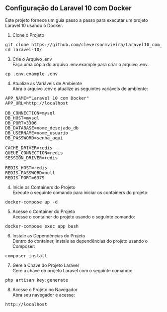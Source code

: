 <h2>Configuração do Laravel 10 com Docker</h2>
Este projeto fornece um guia passo a passo para executar um projeto Laravel 10 usando o Docker. <br>

1. Clone o Projeto
<pre>
git clone https://github.com/cleversonmvieira/Laravel10_com_docker.git laravel-10
cd laravel-10/
</pre>

3. Crie o Arquivo .env <br>
Faça uma cópia do arquivo .env.example para criar o arquivo .env.
<pre>
cp .env.example .env
</pre>

4. Atualize as Variáveis de Ambiente <br>
Abra o arquivo .env e atualize as seguintes variáveis de ambiente:
<pre>
APP_NAME="Laravel 10 com Docker"
APP_URL=http://localhost

DB_CONNECTION=mysql
DB_HOST=mysql
DB_PORT=3306
DB_DATABASE=nome_desejado_db
DB_USERNAME=nome_usuario
DB_PASSWORD=senha_aqui

CACHE_DRIVER=redis
QUEUE_CONNECTION=redis
SESSION_DRIVER=redis

REDIS_HOST=redis
REDIS_PASSWORD=null
REDIS_PORT=6379
</pre>

4. Inicie os Containers do Projeto <br>
Execute o seguinte comando para iniciar os containers do projeto:
<pre>
docker-compose up -d
</pre>

5. Acesse o Container do Projeto <br>
Acesse o container do projeto usando o seguinte comando:
<pre>
docker-compose exec app bash
</pre>

6. Instale as Dependências do Projeto <br>
Dentro do container, instale as dependências do projeto usando o Composer:
<pre>
composer install
</pre>

7. Gere a Chave do Projeto Laravel <br>
Gere a chave do projeto Laravel com o seguinte comando:
<pre>
php artisan key:generate
</pre>

8. Acesse o Projeto no Navegador <br>
Abra seu navegador e acesse:
<pre>
http://localhost
</pre>
